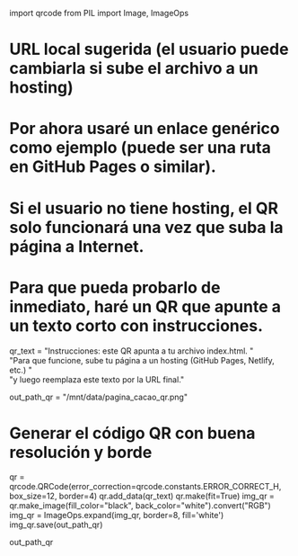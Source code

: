 import qrcode
from PIL import Image, ImageOps

# URL local sugerida (el usuario puede cambiarla si sube el archivo a un hosting)
# Por ahora usaré un enlace genérico como ejemplo (puede ser una ruta en GitHub Pages o similar).
# Si el usuario no tiene hosting, el QR solo funcionará una vez que suba la página a Internet.
# Para que pueda probarlo de inmediato, haré un QR que apunte a un texto corto con instrucciones.
qr_text = "Instrucciones: este QR apunta a tu archivo index.html. " \
          "Para que funcione, sube tu página a un hosting (GitHub Pages, Netlify, etc.) " \
          "y luego reemplaza este texto por la URL final."

out_path_qr = "/mnt/data/pagina_cacao_qr.png"

# Generar el código QR con buena resolución y borde
qr = qrcode.QRCode(error_correction=qrcode.constants.ERROR_CORRECT_H, box_size=12, border=4)
qr.add_data(qr_text)
qr.make(fit=True)
img_qr = qr.make_image(fill_color="black", back_color="white").convert("RGB")
img_qr = ImageOps.expand(img_qr, border=8, fill='white')
img_qr.save(out_path_qr)

out_path_qr
